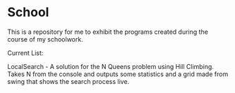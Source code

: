 School
======
This is a repository for me to exhibit the programs created during the course of my schoolwork.

Current List:

LocalSearch - A solution for the N Queens problem using Hill Climbing. Takes N from the console and outputs some statistics and a grid made from swing that shows the search process live.
